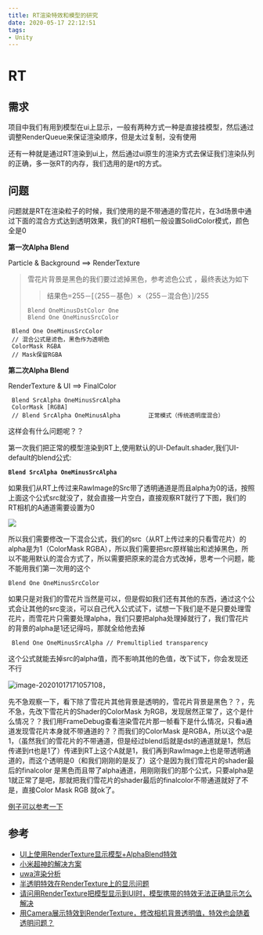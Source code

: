 ```yaml
---
title: RT渲染特效和模型的研究
date: 2020-05-17 22:12:51
tags:
- Unity
---
```

# RT 

## 需求

项目中我们有用到模型在ui上显示，一般有两种方式一种是直接挂模型，然后通过调整RenderQueue来保证渲染顺序，但是太过复制，没有使用	

还有一种就是通过RT渲染到ui上，然后通过ui原生的渲染方式去保证我们渲染队列的正确，多一张RT的内存，我们选用的是rt的方式。

## 问题

问题就是RT在渲染粒子的时候，我们使用的是不带通道的雪花片，在3d场景中通过下面的混合方式达到透明效果，我们的RT相机一般设置SolidColor模式，颜色全是0

**第一次Alpha Blend**

Particle & Background  ==> RenderTexture    

> 雪花片背景是黑色的我们要过滤掉黑色，参考滤色公式 ，最终表达为如下
>
> > 结果色=255－[（255－基色）×（255－混合色）]/255
>
> ```http
> Blend OneMinusDstColor One
> Blend One OneMinusSrcColor
> ```

```http
 Blend One OneMinusSrcColor
 // 混合公式是滤色，黑色作为透明色
 ColorMask RGBA
 // Mask保留RGBA
```

**第二次Alpha Blend**

RenderTexture & UI    ==> FinalColor

```http
 Blend SrcAlpha OneMinusSrcAlpha
 ColorMask [RGBA]
 // Blend SrcAlpha OneMinusAlpha		正常模式（传统透明度混合）
```

这样会有什么问题呢？？

第一次我们把正常的模型渲染到RT上,使用默认的UI-Default.shader,我们UI-default的blend公式:

**`Blend SrcAlpha OneMinusSrcAlpha`**

如果我们从RT上传过来RawImage的Src带了透明通道是而且alpha为0的话，按照上面这个公式src就没了，就会直接一片空白，直接观察RT就行了下图，我们的RT相机的A通道需要设置为0

![](image-20201017153614701.png)

所以我们需要修改一下混合公式，我们的src（从RT上传过来的只看雪花片）的alpha是为1（ColorMask RGBA），所以我们需要把src原样输出和滤掉黑色，所以不能用默认的混合方式了，所以需要把原来的混合方式改掉，思考一个问题，能不能用我们第一次用的这个

`Blend One OneMinusSrcColor`

如果只是对我们的雪花片当然是可以，但是假如我们还有其他的东西，通过这个公式会让其他的src变淡，可以自己代入公式试下，试想一下我们是不是只要处理雪花片，而雪花片只需要处理alpha，我们只要把alpha处理掉就行了，我们雪花片的背景的alpha是1还记得吗，那就全给他去掉

` Blend One OneMinusSrcAlpha // Premultiplied transparency`

这个公式就能去掉src的alpha值，而不影响其他的色值，改下试下，你会发现还不行

![image-20201017171057108](image-20201017171057108.png)，

先不急观察一下，看下除了雪花片其他背景是透明的，雪花片背景是黑色？？，先不急，先改下雪花片的Shader的ColorMask 为RGB，发现居然正常了，这个是什么情况？？我们用FrameDebug查看渲染雪花片那一帧看下是什么情况，只看a通道发现雪花片本身就不带通道的？？而我们的ColorMask 是RGBA，所以这个a是1，（虽然我们的雪花片的不带通道，但是经过blend后就是dst的通道就是1，然后传递到rt也是1了）传递到RT上这个A就是1，我们再到RawImage上也是带透明通道的，而这个透明是0（和我们刚刚的是反了）这个是因为我们雪花片的shader最后的finalcolor 是黑色而且带了alpha通道，用刚刚我们的那个公式，只要alpha是1就正常了是吧，那就把我们雪花片的shader最后的finalcolor不带通道就好了不是，直接Color Mask RGB 就ok了。

[例子可以参考一下](Blend公式.unitypacka)

## 参考

- [UI上使用RenderTexture显示模型+AlphaBlend特效](https://www.cnblogs.com/garsonlab/p/10172539.html)
- [小米超神的解决方案](https://blog.uwa4d.com/archives/Severe_MOBA.html)
- [uwa渲染分析](https://answer.uwa4d.com/question/5bec285228a16f55acc394b0)
- [半透明特效在RenderTexture上的显示问题](https://blog.csdn.net/coffeecato/article/details/105018866)
- [请问用RenderTexture把模型显示到UI时，模型携带的特效无法正确显示怎么解决](https://answer.uwa4d.com/question/5c7a42be63826a332ad99778)
- [用Camera展示特效到RenderTexture，修改相机背景透明值，特效也会随着透明问题？](https://answer.uwa4d.com/question/59d5e6ce7974cff22fd433d8)

